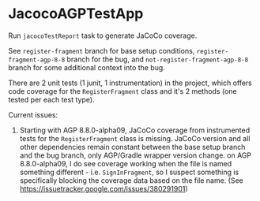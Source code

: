 # JacocoAGPTestApp

Run `jacocoTestReport` task to generate JaCoCo coverage.

See `register-fragment` branch for base setup conditions, `register-fragment-agp-8-8` branch for the bug, and `not-register-fragment-agp-8-8` branch for some additional context into the bug.

There are 2 unit tests (1 junit, 1 instrumentation) in the project, which offers code coverage for the `RegisterFragment` class and it's 2 methods (one tested per each test type).

Current issues:
1. Starting with AGP 8.8.0-alpha09, JaCoCo coverage from instrumented tests for the `RegisterFragment` class is missing.  JaCoCo version and all other dependencies remain constant between the base setup branch and the bug branch, only AGP/Gradle wrapper version change.  on AGP 8.8.0-alpha09, I do see coverage working when the file is named something different - i.e. `SignInFragment`, so I suspect something is specifically blocking the coverage data based on the file name.  (See https://issuetracker.google.com/issues/380291901)
